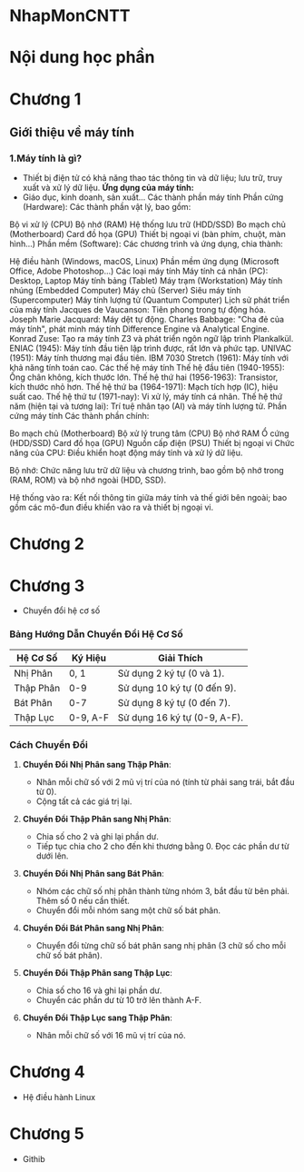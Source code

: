 # NhapMonCNTT

# Nội dung học phần  

# Chương 1
## Giới thiệu về máy tính
### 1.Máy tính là gì?
- Thiết bị điện tử có khả năng thao tác thông tin và dữ liệu; lưu trữ, truy xuất và xử lý dữ liệu.
**Ứng dụng của máy tính:**
- Giáo dục, kinh doanh, sản xuất...
Các thành phần máy tính
Phần cứng (Hardware): Các thành phần vật lý, bao gồm:

Bộ vi xử lý (CPU)
Bộ nhớ (RAM)
Hệ thống lưu trữ (HDD/SSD)
Bo mạch chủ (Motherboard)
Card đồ họa (GPU)
Thiết bị ngoại vi (bàn phím, chuột, màn hình...)
Phần mềm (Software): Các chương trình và ứng dụng, chia thành:

Hệ điều hành (Windows, macOS, Linux)
Phần mềm ứng dụng (Microsoft Office, Adobe Photoshop...)
Các loại máy tính
Máy tính cá nhân (PC): Desktop, Laptop
Máy tính bảng (Tablet)
Máy trạm (Workstation)
Máy tính nhúng (Embedded Computer)
Máy chủ (Server)
Siêu máy tính (Supercomputer)
Máy tính lượng tử (Quantum Computer)
Lịch sử phát triển của máy tính
Jacques de Vaucanson: Tiên phong trong tự động hóa.
Joseph Marie Jacquard: Máy dệt tự động.
Charles Babbage: "Cha đẻ của máy tính", phát minh máy tính Difference Engine và Analytical Engine.
Konrad Zuse: Tạo ra máy tính Z3 và phát triển ngôn ngữ lập trình Plankalkül.
ENIAC (1945): Máy tính đầu tiên lập trình được, rất lớn và phức tạp.
UNIVAC (1951): Máy tính thương mại đầu tiên.
IBM 7030 Stretch (1961): Máy tính với khả năng tính toán cao.
Các thế hệ máy tính
Thế hệ đầu tiên (1940-1955): Ống chân không, kích thước lớn.
Thế hệ thứ hai (1956-1963): Transistor, kích thước nhỏ hơn.
Thế hệ thứ ba (1964-1971): Mạch tích hợp (IC), hiệu suất cao.
Thế hệ thứ tư (1971-nay): Vi xử lý, máy tính cá nhân.
Thế hệ thứ năm (hiện tại và tương lai): Trí tuệ nhân tạo (AI) và máy tính lượng tử.
Phần cứng máy tính
Các thành phần chính:

Bo mạch chủ (Motherboard)
Bộ xử lý trung tâm (CPU)
Bộ nhớ RAM
Ổ cứng (HDD/SSD)
Card đồ họa (GPU)
Nguồn cấp điện (PSU)
Thiết bị ngoại vi
Chức năng của CPU: Điều khiển hoạt động máy tính và xử lý dữ liệu.

Bộ nhớ: Chức năng lưu trữ dữ liệu và chương trình, bao gồm bộ nhớ trong (RAM, ROM) và bộ nhớ ngoài (HDD, SSD).

Hệ thống vào ra: Kết nối thông tin giữa máy tính và thế giới bên ngoài; bao gồm các mô-đun điều khiển vào ra và thiết bị ngoại vi.


# Chương 2

# Chương 3
- Chuyển đổi hệ cơ số

### Bảng Hướng Dẫn Chuyển Đổi Hệ Cơ Số

| Hệ Cơ Số  | Ký Hiệu | Giải Thích                      |
|------------|---------|---------------------------------|
| Nhị Phân   | 0, 1    | Sử dụng 2 ký tự (0 và 1).      |
| Thập Phân  | 0-9     | Sử dụng 10 ký tự (0 đến 9).    |
| Bát Phân   | 0-7     | Sử dụng 8 ký tự (0 đến 7).      |
| Thập Lục   | 0-9, A-F| Sử dụng 16 ký tự (0-9, A-F).    |

### Cách Chuyển Đổi

1. **Chuyển Đổi Nhị Phân sang Thập Phân**:
   - Nhân mỗi chữ số với 2 mũ vị trí của nó (tính từ phải sang trái, bắt đầu từ 0).
   - Cộng tất cả các giá trị lại.

2. **Chuyển Đổi Thập Phân sang Nhị Phân**:
   - Chia số cho 2 và ghi lại phần dư.
   - Tiếp tục chia cho 2 cho đến khi thương bằng 0. Đọc các phần dư từ dưới lên.


3. **Chuyển Đổi Nhị Phân sang Bát Phân**:
   - Nhóm các chữ số nhị phân thành từng nhóm 3, bắt đầu từ bên phải. Thêm số 0 nếu cần thiết.
   - Chuyển đổi mỗi nhóm sang một chữ số bát phân.


4. **Chuyển Đổi Bát Phân sang Nhị Phân**:
   - Chuyển đổi từng chữ số bát phân sang nhị phân (3 chữ số cho mỗi chữ số bát phân).


5. **Chuyển Đổi Thập Phân sang Thập Lục**:
   - Chia số cho 16 và ghi lại phần dư.
   - Chuyển các phần dư từ 10 trở lên thành A-F.

6. **Chuyển Đổi Thập Lục sang Thập Phân**:
   - Nhân mỗi chữ số với 16 mũ vị trí của nó.

# Chương 4
- Hệ điều hành Linux
# Chương 5
- Githib
